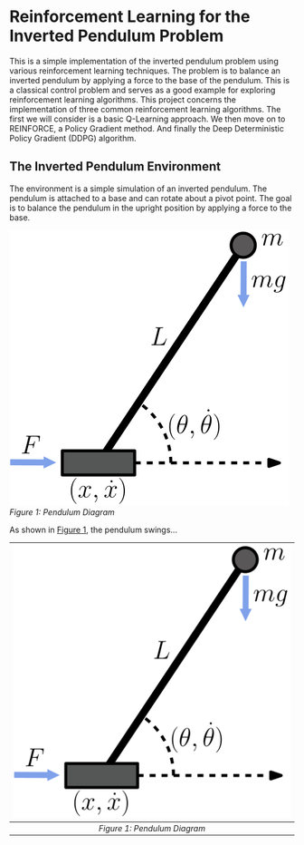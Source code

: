 

# Reinforcement Learning for the Inverted Pendulum Problem

This is a simple implementation of the inverted pendulum problem using various reinforcement learning techniques. The problem is to balance an inverted pendulum by applying a force to the base of the pendulum. This is a classical control problem and serves as a good example for exploring reinforcement learning algorithms. This project concerns the implementation of three common reinforcement learning algorithms. The first we will consider is a basic Q-Learning approach. We then move on to REINFORCE, a Policy Gradient method. And finally the Deep Deterministic Policy Gradient (DDPG) algorithm.

## The Inverted Pendulum Environment

The environment is a simple simulation of an inverted pendulum. The pendulum is attached to a base and can rotate about a pivot point. The goal is to balance the pendulum in the upright position by applying a force to the base. 

<a name="fig-pendulum"></a>
![Pendulum Diagram](./figures/PendulumFig.svg)
*Figure 1: Pendulum Diagram*

As shown in [Figure 1](#fig-pendulum), the pendulum swings...


| ![Pendulum Diagram](./figures/PendulumFig.svg) |
|:--:|
| *Figure 1: Pendulum Diagram* |